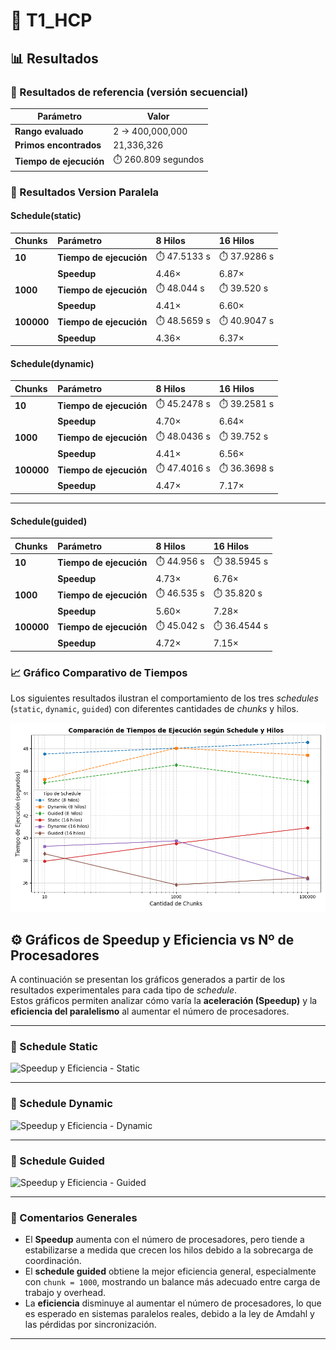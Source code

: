# 🧮 T1_HCP

## 📊 Resultados

### 🔹 Resultados de referencia (versión secuencial)

| Parámetro | Valor |
|------------|--------|
| **Rango evaluado** | 2 → 400,000,000 |
| **Primos encontrados** | 21,336,326 |
| **Tiempo de ejecución** | ⏱️ 260.809 segundos |

### 🔹 Resultados Version Paralela

#### Schedule(static)

| Chunks | Parámetro | 8 Hilos | 16 Hilos |
|:-------|:-----------|:--------|:----------|
| **10** | **Tiempo de ejecución** | ⏱️ 47.5133 s | ⏱️ 37.9286 s |
|  | **Speedup** | 4.46× | 6.87× |
| **1000** | **Tiempo de ejecución** | ⏱️ 48.044 s | ⏱️ 39.520 s |
|  | **Speedup** | 4.41× | 6.60× |
| **100000** | **Tiempo de ejecución** | ⏱️ 48.5659 s | ⏱️ 40.9047 s |
|  | **Speedup** | 4.36× | 6.37× |

#### Schedule(dynamic)

| Chunks | Parámetro | 8 Hilos | 16 Hilos |
|:-------|:-----------|:--------|:----------|
| **10** | **Tiempo de ejecución** | ⏱️ 45.2478 s | ⏱️ 39.2581 s |
|  | **Speedup** | 4.70× | 6.64× |
| **1000** | **Tiempo de ejecución** | ⏱️ 48.0436 s | ⏱️ 39.752 s |
|  | **Speedup** | 4.41× | 6.56× |
| **100000** | **Tiempo de ejecución** | ⏱️ 47.4016 s | ⏱️ 36.3698 s |
|  | **Speedup** | 4.47× | 7.17× |

---

#### Schedule(guided)

| Chunks | Parámetro | 8 Hilos | 16 Hilos |
|:-------|:-----------|:--------|:----------|
| **10** | **Tiempo de ejecución** | ⏱️ 44.956 s | ⏱️ 38.5945 s |
|  | **Speedup** | 4.73× | 6.76× |
| **1000** | **Tiempo de ejecución** | ⏱️ 46.535 s | ⏱️ 35.820 s |
|  | **Speedup** | 5.60× | 7.28× |
| **100000** | **Tiempo de ejecución** | ⏱️ 45.042 s | ⏱️ 36.4544 s |
|  | **Speedup** | 4.72× | 7.15× |


### 📈 Gráfico Comparativo de Tiempos

Los siguientes resultados ilustran el comportamiento de los tres *schedules* (`static`, `dynamic`, `guided`) con diferentes cantidades de *chunks* y hilos.

![Gráfico de Schedules](assets/grafico_schedules.png)

## ⚙️ Gráficos de Speedup y Eficiencia vs Nº de Procesadores

A continuación se presentan los gráficos generados a partir de los resultados experimentales para cada tipo de *schedule*.  
Estos gráficos permiten analizar cómo varía la **aceleración (Speedup)** y la **eficiencia del paralelismo** al aumentar el número de procesadores.

---

### 🔸 Schedule Static
![Speedup y Eficiencia - Static](../graficos/Speedup_Eficiencia_Static.png)

---

### 🔸 Schedule Dynamic
![Speedup y Eficiencia - Dynamic](../graficos/Speedup_Eficiencia_Dynamic.png)

---

### 🔸 Schedule Guided
![Speedup y Eficiencia - Guided](../graficos/Speedup_Eficiencia_Guided.png)

---

### 🧠 Comentarios Generales

- El **Speedup** aumenta con el número de procesadores, pero tiende a estabilizarse a medida que crecen los hilos debido a la sobrecarga de coordinación.  
- El **schedule guided** obtiene la mejor eficiencia general, especialmente con `chunk = 1000`, mostrando un balance más adecuado entre carga de trabajo y overhead.  
- La **eficiencia** disminuye al aumentar el número de procesadores, lo que es esperado en sistemas paralelos reales, debido a la ley de Amdahl y las pérdidas por sincronización.

---